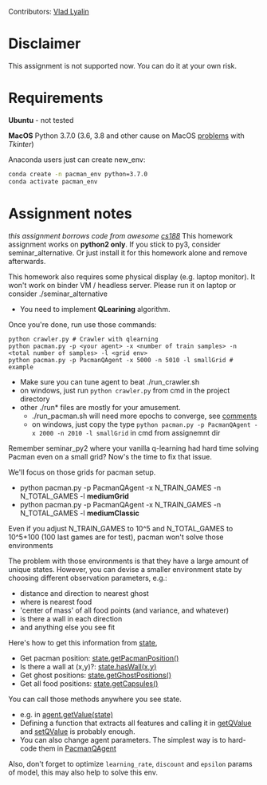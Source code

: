 Contributors: [Vlad Lyalin](https://github.com/Guitaricet)

# Disclaimer
This assignment is not supported now. You can do it at your own risk. 

# Requirements
__Ubuntu__ - not tested

__MacOS__ Python 3.7.0 (3.6, 3.8 and other cause on MacOS [problems](https://stackoverflow.com/questions/57400301/how-to-fix-tkinter-every-code-with-gui-crashes-mac-os-with-respring) with _Tkinter_)
 
 Anaconda users just can create new_env:
 ```bash
 conda create -n pacman_env python=3.7.0
 conda activate pacman_env
 ```

# Assignment notes
_this assignment borrows code from awesome [cs188](http://ai.berkeley.edu/project_overview.html)_
This homework assignment works on __python2 only__. If you stick to py3, consider seminar_alternative. Or just install it for this homework alone and remove afterwards.

This homework also requires some physical display (e.g. laptop monitor). It won't work on binder VM / headless server. Please run it on laptop or consider ./seminar_alternative


* You need to implement **QLearining** algorithm.

Once you're done, run use those commands:
```
python crawler.py # Crawler with qlearning
python pacman.py -p <your agent> -x <number of train samples> -n <total number of samples> -l <grid env>
python pacman.py -p PacmanQAgent -x 5000 -n 5010 -l smallGrid # example
```
* Make sure you can tune agent to beat ./run_crawler.sh
 * on windows, just run `python crawler.py` from cmd in the project directory
* other ./run* files are mostly for your amusement. 
  * ./run_pacman.sh will need more epochs to converge, see [comments](https://github.com/yandexdataschool/Practical_RL/blob/spring20/week03_model_free/crawler_and_pacman/seminar_py2/run_pacman.sh)
  * on windows, just copy the type `python pacman.py -p PacmanQAgent -x 2000 -n 2010 -l smallGrid` in cmd from assignemnt dir


Remember seminar_py2 where your vanilla q-learning had hard time solving Pacman even on a small grid? Now's the time to fix that issue.

We'll focus on those grids for pacman setup.
* python pacman.py -p PacmanQAgent -x N_TRAIN_GAMES -n N_TOTAL_GAMES -l __mediumGrid__
* python pacman.py -p PacmanQAgent -x N_TRAIN_GAMES -n N_TOTAL_GAMES -l __mediumClassic__

Even if you adjust N_TRAIN_GAMES to 10^5 and N_TOTAL_GAMES to 10^5+100 (100 last games are for test), pacman won't solve those environments

The problem with those environments is that they have a large amount of unique states. However, you can devise a smaller environment state by choosing different observation parameters, e.g.:
 * distance and direction to nearest ghost
 * where is nearest food
 * 'center of mass' of all food points (and variance, and whatever)
 * is there a wall in each direction
 * and anything else you see fit 
 
Here's how to get this information from [state](https://github.com/yandexdataschool/Practical_RL/blob/7a559f8/week03_model_free/seminar_py2/pacman.py#L49),
 * Get pacman position: [state.getPacmanPosition()](https://github.com/yandexdataschool/Practical_RL/blob/7a559f8/week03_model_free/seminar_py2/pacman.py#L128)
 * Is there a wall at (x,y)?: [state.hasWall(x,y)](https://github.com/yandexdataschool/Practical_RL/blob/7a559f8/week03_model_free/seminar_py2/pacman.py#L189)
 * Get ghost positions: [state.getGhostPositions()](https://github.com/yandexdataschool/Practical_RL/blob/7a559f8/week03_model_free/seminar_py2/pacman.py#L144)
 * Get all food positions: [state.getCapsules()](https://github.com/yandexdataschool/Practical_RL/blob/7a559f8/week03_model_free/seminar_py2/pacman.py#L153)
 
You can call those methods anywhere you see state.
 * e.g. in [agent.getValue(state)](https://github.com/yandexdataschool/Practical_RL/blob/7a559f8/week03_model_free/seminar_py2/qlearningAgents.py#L52)
 * Defining a function that extracts all features and calling it in [getQValue](https://github.com/yandexdataschool/Practical_RL/blob/7a559f8/week03_model_free/seminar_py2/qlearningAgents.py#L38) and [setQValue](https://github.com/yandexdataschool/Practical_RL/blob/7a559f8/week03_model_free/seminar_py2/qlearningAgents.py#L44) is probably enough.
 * You can also change agent parameters. The simplest way is to hard-code them in [PacmanQAgent](https://github.com/yandexdataschool/Practical_RL/blob/7a559f8/week03_model_free/seminar_py2/qlearningAgents.py#L140)

Also, don't forget to optimize ```learning_rate```, ```discount``` and ```epsilon``` params of model, this may also help to solve this env.
